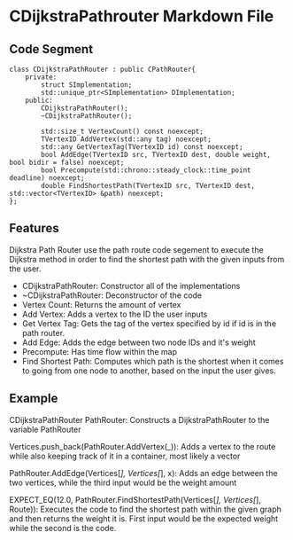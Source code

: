 # CDijkstraPathrouter Markdown File

## Code Segment
```
class CDijkstraPathRouter : public CPathRouter{
    private:
        struct SImplementation;
        std::unique_ptr<SImplementation> DImplementation;
    public:
        CDijkstraPathRouter();
        ~CDijkstraPathRouter();

        std::size_t VertexCount() const noexcept;
        TVertexID AddVertex(std::any tag) noexcept;
        std::any GetVertexTag(TVertexID id) const noexcept;
        bool AddEdge(TVertexID src, TVertexID dest, double weight, bool bidir = false) noexcept;
        bool Precompute(std::chrono::steady_clock::time_point deadline) noexcept;
        double FindShortestPath(TVertexID src, TVertexID dest, std::vector<TVertexID> &path) noexcept;
};
```

## Features
Dijkstra Path Router use the path route code segement to execute the Dijkstra method in order to find the shortest path with the given inputs from the user.
- CDijkstraPathRouter: Constructor all of the implementations
- ~CDijkstraPathRouter: Deconstructor of the code
- Vertex Count: Returns the amount of vertex
- Add Vertex: Adds a vertex to the ID the user inputs
- Get Vertex Tag: Gets the tag of the vertex specified by id if id is in the path router.
- Add Edge: Adds the edge between two node IDs and it's weight
- Precompute: Has time flow within the map
- Find Shortest Path: Computes which path is the shortest when it comes to going from one node to another, based on the input the user gives.

## Example
CDijkstraPathRouter PathRouter: Constructs a DijkstraPathRouter to the variable PathRouter

Vertices.push_back(PathRouter.AddVertex(_)): Adds a vertex to the route while also keeping track of it in a container, most likely a vector

PathRouter.AddEdge(Vertices[_], Vertices[_], x): Adds an edge between the two vertices, while the third input would be the weight amount

EXPECT_EQ(12.0, PathRouter.FindShortestPath(Vertices[_], Vertices[_], Route)): Executes the code to find the shortest path within the given graph and then returns the weight it is. First input would be the expected weight while the second is the code.

